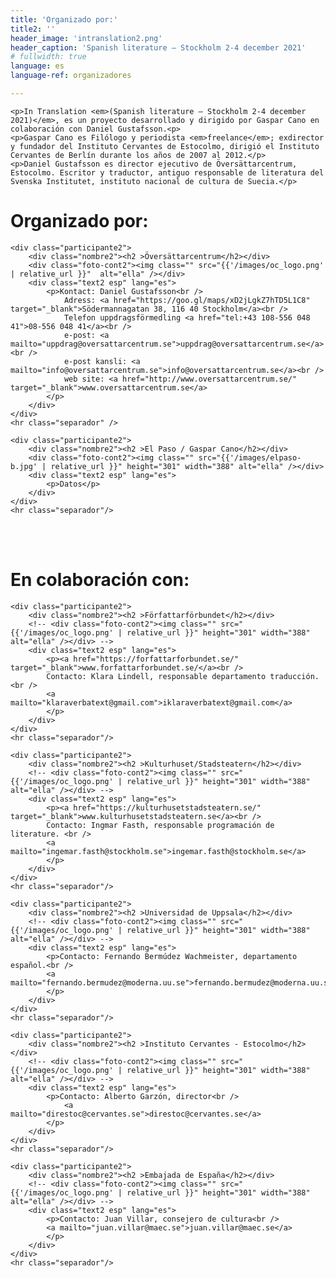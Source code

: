 ```yaml
---
title: 'Organizado por:'
title2: ''
header_image: 'intranslation2.png'
header_caption: 'Spanish literature – Stockholm 2-4 december 2021'
# fullwidth: true
language: es
language-ref: organizadores

---
```


<!--more-->
<div class="organizadores">

    <p>In Translation <em>(Spanish literature – Stockholm 2-4 december 2021)</em>, es un proyecto desarrollado y dirigido por Gaspar Cano en colaboración con Daniel Gustafsson.<p>
    <p>Gaspar Cano es Filólogo y periodista <em>freelance</em>; exdirector y fundador del Instituto Cervantes de Estocolmo, dirigió el Instituto Cervantes de Berlín durante los años de 2007 al 2012.</p>
    <p>Daniel Gustafsson es director ejecutivo de Översättarcentrum, Estocolmo. Escritor y traductor, antiguo responsable de literatura del Svenska Institutet, instituto nacional de cultura de Suecia.</p>


<h1>Organizado por:</h1>

    <div class="participante2">
        <div class="nombre2"><h2 >Översättarcentrum</h2></div>    
        <div class="foto-cont2"><img class="" src="{{'/images/oc_logo.png' | relative_url }}"  alt="ella" /></div>
        <div class="text2 esp" lang="es">
            <p>Kontact: Daniel Gustafsson<br />
                Adress: <a href="https://goo.gl/maps/xD2jLgkZ7hTD5L1C8" target="_blank">Södermannagatan 38, 116 40 Stockholm</a><br />
                Telefon uppdragsförmedling <a href="tel:+43 108-556 048 41">08-556 048 41</a><br />
                e-post: <a mailto="uppdrag@oversattarcentrum.se">uppdrag@oversattarcentrum.se</a><br />
                e-post kansli: <a mailto="info@oversattarcentrum.se">info@oversattarcentrum.se</a><br />
                web site: <a href="http://www.oversattarcentrum.se/" target="_blank">www.oversattarcentrum.se</a>
            </p>      
        </div>
    </div>
    <hr class="separador" />

    <div class="participante2">
        <div class="nombre2"><h2 >El Paso / Gaspar Cano</h2></div>    
        <div class="foto-cont2"><img class="" src="{{'/images/elpaso-b.jpg' | relative_url }}" height="301" width="388" alt="ella" /></div>
        <div class="text2 esp" lang="es">
            <p>Datos</p>      
        </div>
    </div>
    <hr class="separador"/>


<br /><br />



<h1>En colaboración con:</h1>

    <div class="participante2">
        <div class="nombre2"><h2 >Författarförbundet</h2></div>    
        <!-- <div class="foto-cont2"><img class="" src="{{'/images/oc_logo.png' | relative_url }}" height="301" width="388" alt="ella" /></div> -->
        <div class="text2 esp" lang="es">
            <p><a href="https://forfattarforbundet.se/" target="_blank">www.forfattarforbundet.se/</a><br />
            Contacto: Klara Lindell, responsable departamento traducción. <br />
            <a mailto="klaraverbatext@gmail.com">iklaraverbatext@gmail.com</a>
            </p>        
        </div>
    </div>
    <hr class="separador"/>

    <div class="participante2">
        <div class="nombre2"><h2 >Kulturhuset/Stadsteatern</h2></div>    
        <!-- <div class="foto-cont2"><img class="" src="{{'/images/oc_logo.png' | relative_url }}" height="301" width="388" alt="ella" /></div> -->
        <div class="text2 esp" lang="es">
            <p><a href="https://kulturhusetstadsteatern.se/" target="_blank">www.kulturhusetstadsteatern.se</a><br />
            Contacto: Ingmar Fasth, responsable programación de literature. <br />
            <a mailto="ingemar.fasth@stockholm.se">ingemar.fasth@stockholm.se</a>
            </p>      
        </div>
    </div>
    <hr class="separador"/>

    <div class="participante2">
        <div class="nombre2"><h2 >Universidad de Uppsala</h2></div>    
        <!-- <div class="foto-cont2"><img class="" src="{{'/images/oc_logo.png' | relative_url }}" height="301" width="388" alt="ella" /></div> -->
        <div class="text2 esp" lang="es">
            <p>Contacto: Fernando Bermúdez Wachmeister, departamento español.<br />
            <a mailto="fernando.bermudez@moderna.uu.se">fernando.bermudez@moderna.uu.se</a>
            </p>      
        </div>
    </div>
    <hr class="separador"/>

    <div class="participante2">
        <div class="nombre2"><h2 >Instituto Cervantes - Estocolmo</h2></div>    
        <!-- <div class="foto-cont2"><img class="" src="{{'/images/oc_logo.png' | relative_url }}" height="301" width="388" alt="ella" /></div> -->
        <div class="text2 esp" lang="es">
            <p>Contacto: Alberto Garzón, director<br />
                <a mailto="direstoc@cervantes.se">direstoc@cervantes.se</a>
            </p>      
        </div>
    </div>
    <hr class="separador"/>

    <div class="participante2">
        <div class="nombre2"><h2 >Embajada de España</h2></div>    
        <!-- <div class="foto-cont2"><img class="" src="{{'/images/oc_logo.png' | relative_url }}" height="301" width="388" alt="ella" /></div> -->
        <div class="text2 esp" lang="es">
            <p>Contacto: Juan Villar, consejero de cultura<br />
            <a mailto="juan.villar@maec.se">juan.villar@maec.se</a>
            </p>      
        </div>
    </div>
    <hr class="separador"/>


</div>